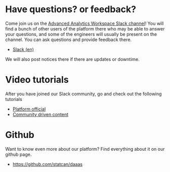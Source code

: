 # Have questions? or feedback?

Come join us on the
[Advanced Analytics Workspace Slack channel](https://statcan-aaw.slack.com)! You
will find a bunch of other users of the platform there who may be able to answer
your questions, and some of the engineers will usually be present on the
channel. You can ask questions and provide feedback there.

- [Slack (en)](https://statcan-aaw.slack.com)

We will also post notices there if there are updates or downtime.


# Video tutorials

After you have joined our Slack community, go and check out the following tutorials

- [Platform official](https://www.youtube.com/playlist?list=PL1zlA2D7AHugkDdiyeUHWOKGKUd3MB_nD)
- [Community driven content](https://www.youtube.com/playlist?list=PL1zlA2D7AHuhP0lKbcaD_0KEYUqs1Qrgj)


# Github

Want to know even more about our platform? Find everything about it on our github page.

- https://github.com/statcan/daaas
